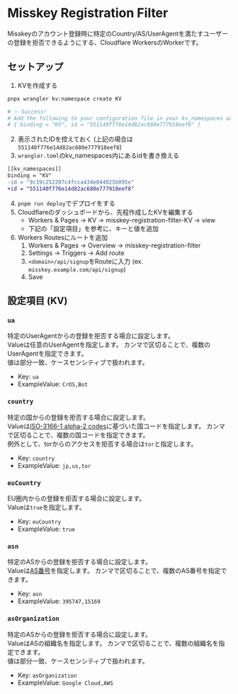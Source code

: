 # Misskey Registration Filter
Misskeyのアカウント登録時に特定のCountry/AS/UserAgentを満たすユーザーの登録を拒否できるようにする、Cloudflare WorkersのWorkerです。

## セットアップ
1. KVを作成する
```bash
pnpx wrangler kv:namespace create KV

# ✨ Success!
# Add the following to your configuration file in your kv_namespaces array:
# { binding = "KV", id = "551140f776e14d82ac680e777918eef8" }
```
2. 表示されたIDを控えておく (上記の場合は`551140f776e14d82ac680e777918eef8`)
3. `wrangler.toml`のkv_namespaces内にあるidを書き換える
```diff
[[kv_namespaces]]
binding = "KV"
-id = "9c19c252207c4fcca434e044025b095e"
+id = "551140f776e14d82ac680e777918eef8"
```
4. `pnpm run deploy`でデプロイをする
5. Cloudflareのダッシュボードから、先程作成したKVを編集する
   - Workers & Pages -> KV -> misskey-registration-filter-KV -> view
   - 下記の「設定項目」を参考に、キーと値を追加
6. Workers Routesにルートを追加
   1. Workers & Pages -> Overview -> misskey-registration-filter
   2. Settings -> Triggers -> Add route
   3. `<domain>/api/signup`をRouteに入力 (ex. `misskey.example.com/api/signup`)
   4. Save

## 設定項目 (KV)

### `ua`
特定のUserAgentからの登録を拒否する場合に設定します。  
Valueは任意のUserAgentを指定します。
カンマで区切ることで、複数のUserAgentを指定できます。  
値は部分一致、ケースセンシティブで扱われます。  

- Key: `ua`
- ExampleValue: `CrOS,Bot`

### `country`
特定の国からの登録を拒否する場合に設定します。  
Valueは[ISO-3166-1 alpha-2 codes](https://www.iban.com/country-codes)に基づいた国コードを指定します。
カンマで区切ることで、複数の国コードを指定できます。  
例外として、torからのアクセスを拒否する場合は`tor`と指定します。
- Key: `country`
- ExampleValue: `jp,us,tor`

### `euCountry`
EU圏内からの登録を拒否する場合に設定します。  
Valueは`true`を指定します。

- Key: `euCountry`
- ExampleValue: `true`

### `asn`
特定のASからの登録を拒否する場合に設定します。  
Valueは[AS番号](https://2ip.io/analytics/asn-list/)を指定します。
カンマで区切ることで、複数のAS番号を指定できます。

- Key: `asn`
- ExampleValue: `395747,15169`

### `asOrganization`
特定のASからの登録を拒否する場合に設定します。  
ValueはASの組織名を指定します。
カンマで区切ることで、複数の組織名を指定できます。  
値は部分一致、ケースセンシティブで扱われます。  

- Key: `asOrganization`
- ExampleValue: `Google Cloud,AWS`
